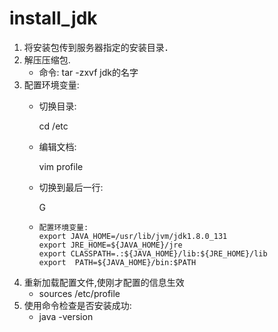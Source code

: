 # install\_jdk

1. 将安装包传到服务器指定的安装目录．
2. 解压压缩包.
   * 命令: tar -zxvf jdk的名字
3. 配置环境变量:
   * 切换目录:

       cd /etc

   * 编辑文档:

       vim  profile 

   * 切换到最后一行:

       G

   * ```text
     配置环境变量:
     export JAVA_HOME=/usr/lib/jvm/jdk1.8.0_131  
     export JRE_HOME=${JAVA_HOME}/jre  
     export CLASSPATH=.:${JAVA_HOME}/lib:${JRE_HOME}/lib  
     export  PATH=${JAVA_HOME}/bin:$PATH
     ```
4. 重新加载配置文件,使刚才配置的信息生效
   * sources /etc/profile
5. 使用命令检查是否安装成功:
   * java  -version 

